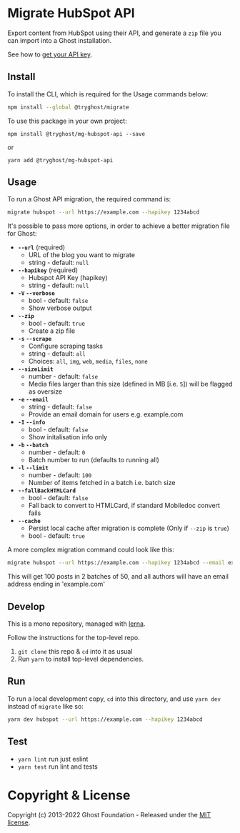 # Migrate HubSpot API

Export content from HubSpot using their API, and generate a `zip` file you can import into a Ghost installation.

See how to [get your API key](https://knowledge.hubspot.com/integrations/how-do-i-get-my-hubspot-api-key).

## Install

To install the CLI, which is required for the Usage commands below:

```sh
npm install --global @tryghost/migrate
```

To use this package in your own project:

`npm install @tryghost/mg-hubspot-api --save`

or

`yarn add @tryghost/mg-hubspot-api`


## Usage

To run a Ghost API migration, the required command is:

```sh
migrate hubspot --url https://example.com --hapikey 1234abcd
```

It's possible to pass more options, in order to achieve a better migration file for Ghost:

- **`--url`** (required)
    - URL of the blog you want to migrate
    - string - default: `null`
- **`--hapikey`** (required)
    - Hubspot API Key (hapikey)
    - string - default: `null`
- **`-V` `--verbose`**
    - bool - default: `false`
    - Show verbose output
- **`--zip`**
    - bool - default: `true`
    - Create a zip file
- **`-s` `--scrape`** 
    - Configure scraping tasks
    - string - default: `all` 
    - Choices: `all`, `img`, `web`, `media`, `files`, `none`
- **`--sizeLimit`**
    - number - default: `false`
    - Media files larger than this size (defined in MB [i.e. `5`]) will be flagged as oversize
- **`-e` `--email`**
    - string - default: `false`
    - Provide an email domain for users e.g. example.com
- **`-I` `--info`**
    - bool - default: `false`
    - Show initalisation info only
- **`-b` `--batch`**
    - number - default: `0`
    - Batch number to run (defaults to running all)
- **`-l` `--limit`**
    - number - default: `100`
    - Number of items fetched in a batch i.e. batch size
- **`--fallBackHTMLCard`**
    - bool - default: `false`
    - Fall back to convert to HTMLCard, if standard Mobiledoc convert fails
- **`--cache`** 
    - Persist local cache after migration is complete (Only if `--zip` is `true`)
    - bool - default: `true`

A more complex migration command could look like this:

```sh
migrate hubspot --url https://example.com --hapikey 1234abcd --email example.com --batch 2 --limit 50 
```

This will get 100 posts in 2 batches of 50, and all authors will have an email address ending in 'example.com'


## Develop

This is a mono repository, managed with [lerna](https://lerna.js.org).

Follow the instructions for the top-level repo.
1. `git clone` this repo & `cd` into it as usual
2. Run `yarn` to install top-level dependencies.


## Run

To run a local development copy, `cd` into this directory, and use `yarn dev` instead of `migrate` like so:

```sh
yarn dev hubspot --url https://example.com --hapikey 1234abcd
```


## Test

- `yarn lint` run just eslint
- `yarn test` run lint and tests


# Copyright & License

Copyright (c) 2013-2022 Ghost Foundation - Released under the [MIT license](LICENSE).

